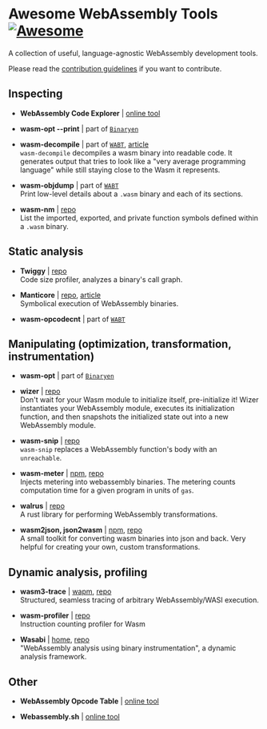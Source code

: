 # Awesome WebAssembly Tools [![Awesome](https://awesome.re/badge.svg)](https://awesome.re)

A collection of useful, language-agnostic WebAssembly development tools.

Please read the [contribution guidelines](CONTRIBUTING.md) if you want to contribute.


## Inspecting

- **WebAssembly Code Explorer** | [online tool](https://wasdk.github.io/wasmcodeexplorer/)  

- **wasm-opt --print** | part of [`Binaryen`](https://github.com/WebAssembly/binaryen)  

- **wasm-decompile** | part of [`WABT`](https://github.com/WebAssembly/wabt), [article](https://v8.dev/blog/wasm-decompile)  
  `wasm-decompile` decompiles a wasm binary into readable code. It generates output that tries to look like a "very average programming language" while still staying close to the Wasm it represents.

- **wasm-objdump** | part of [`WABT`](https://github.com/WebAssembly/wabt)  
  Print low-level details about a `.wasm` binary and each of its sections.

- **wasm-nm** | [repo](https://github.com/fitzgen/wasm-nm)  
  List the imported, exported, and private function symbols defined within a `.wasm` binary.


## Static analysis

- **Twiggy** | [repo](https://github.com/rustwasm/twiggy)  
  Code size profiler, analyzes a binary's call graph.

- **Manticore** | [repo](https://github.com/trailofbits/manticore), [article](https://blog.trailofbits.com/2020/01/31/symbolically-executing-webassembly-in-manticore/)  
  Symbolical execution of WebAssembly binaries.

- **wasm-opcodecnt** | part of [`WABT`](https://github.com/WebAssembly/wabt)  
  

## Manipulating (optimization, transformation, instrumentation)

- **wasm-opt** | part of [`Binaryen`](https://github.com/WebAssembly/binaryen)  

- **wizer** | [repo](https://github.com/bytecodealliance/wizer)  
  Don't wait for your Wasm module to initialize itself, pre-initialize it! Wizer instantiates your WebAssembly module, executes its initialization function, and then snapshots the initialized state out into a new WebAssembly module. 

- **wasm-snip** | [repo](https://github.com/rustwasm/wasm-snip)  
`wasm-snip` replaces a WebAssembly function's body with an `unreachable`.

- **wasm-meter** | [npm](https://www.npmjs.org/package/wasm-metering), [repo](https://github.com/ewasm/wasm-metering)  
Injects metering into webassembly binaries. The metering counts computation time for a given program in units of `gas`.

- **walrus** | [repo](https://github.com/rustwasm/walrus)  
A rust library for performing WebAssembly transformations.

- **wasm2json, json2wasm** | [npm](https://www.npmjs.com/package/wasm-json-toolkit), [repo](https://github.com/ewasm/wasm-json-toolkit)  
A small toolkit for converting wasm binaries into json and back. Very helpful for creating your own, custom transformations.


## Dynamic analysis, profiling

- **wasm3-trace** | [wapm](https://wapm.io/package/vshymanskyy/wasm3), [repo](https://github.com/wasm3/wasm3)  
  Structured, seamless tracing of arbitrary WebAssembly/WASI execution.

- **wasm-profiler** | [repo](https://github.com/dfinity/wasm-profiler)  
  Instruction counting profiler for Wasm

- **Wasabi** | [home](http://wasabi.software-lab.org/), [repo](https://github.com/danleh/wasabi)  
  "WebAssembly analysis using binary instrumentation", a dynamic analysis framework.


## Other

- **WebAssembly Opcode Table** | [online tool](https://pengowray.github.io/wasm-ops/)  

- **Webassembly.sh** | [online tool](https://webassembly.sh)  
